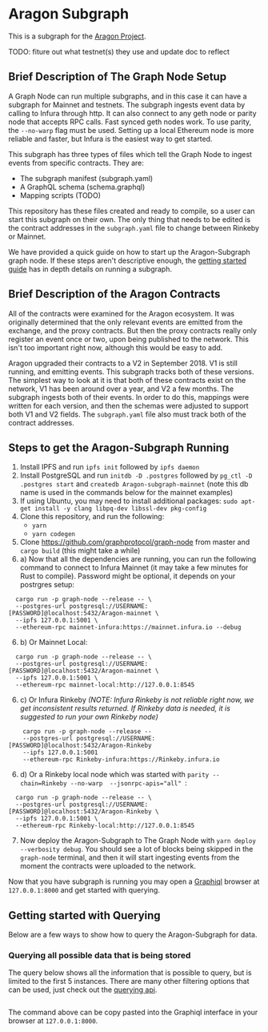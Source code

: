# Aragon Subgraph

This is a subgraph for the [Aragon Project](https://github.com/aragon).

TODO: fiture out what testnet(s) they use and update doc to reflect

## Brief Description of The Graph Node Setup

A Graph Node can run multiple subgraphs, and in this case it can have a subgraph for Mainnet and testnets. The subgraph ingests event data by calling to Infura through http. It can also connect to any geth node or parity node that accepts RPC calls. Fast synced geth nodes work. To use parity, the `--no-warp` flag must be used. Setting up a local Ethereum node is more reliable and faster, but Infura is the easiest way to get started. 

This subgraph has three types of files which tell the Graph Node to ingest events from specific contracts. They are:
* The subgraph manifest (subgraph.yaml)
* A GraphQL schema      (schema.graphql)
* Mapping scripts       (TODO)

This repository has these files created and ready to compile, so a user can start this subgraph on their own. The only thing that needs to be edited is the contract addresses in the `subgraph.yaml` file to change between Rinkeby or Mainnet.  

We have provided a quick guide on how to start up the Aragon-Subgraph graph node. If these steps aren't descriptive enough, the [getting started guide](https://github.com/graphprotocol/graph-node/blob/master/docs/getting-started.md) has in depth details on running a subgraph. 

## Brief Description of the Aragon Contracts

All of the contracts were examined for the Aragon ecosystem. It was originally determined that the only relevant events are emitted from the exchange, and the proxy contracts. But then the proxy contracts really only register an event once or two, upon being published to the network. This isn't too important right now, although this would be easy to add.

Aragon upgraded their contracts to a V2 in September 2018. V1 is still running, and emitting events. This subgraph tracks both of these versions. The simplest way to look at it is that both of these contracts exist on the network, V1 has been around over a year, and V2 a few months. The subgraph ingests both of their events. In order to do this, mappings were written for each version, and then the schemas were adjusted to support both V1 and V2 fields. The `subgraph.yaml` file also must track both of the contract addresses.

## Steps to get the Aragon-Subgraph Running 
  1. Install IPFS and run `ipfs init` followed by `ipfs daemon`
  2. Install PostgreSQL and run `initdb -D .postgres` followed by `pg_ctl -D .postgres start` and `createdb Aragon-subgraph-mainnet` (note this db name is used in the commands below for the mainnet examples)
  3. If using Ubuntu, you may need to install additional packages: `sudo apt-get install -y clang libpq-dev libssl-dev pkg-config`
  4. Clone this repository, and run the following:
     * `yarn`
     * `yarn codegen` 
  5. Clone https://github.com/graphprotocol/graph-node from master and `cargo build` (this might take a while)
  6. a) Now that all the dependencies are running, you can run the following command to connect to Infura Mainnet (it may take a few minutes for Rust to compile). Password might be optional, it depends on your postrgres setup:

```
  cargo run -p graph-node --release -- \
  --postgres-url postgresql://USERNAME:[PASSWORD]@localhost:5432/Aragon-mainnet \
  --ipfs 127.0.0.1:5001 \
  --ethereum-rpc mainnet-infura:https://mainnet.infura.io --debug
```
  6. b) Or Mainnet Local:
```
  cargo run -p graph-node --release -- \
  --postgres-url postgresql://USERNAME:[PASSWORD]@localhost:5432/Aragon-mainnet \
  --ipfs 127.0.0.1:5001 \
  --ethereum-rpc mainnet-local:http://127.0.0.1:8545 
```
  6. c) Or Infura Rinkeby _(NOTE: Infura Rinkeby is not reliable right now, we get inconsistent results returned. If Rinkeby data is needed, it is suggested to run your own Rinkeby node)_
```
    cargo run -p graph-node --release --   
    --postgres-url postgresql://USERNAME:[PASSWORD]@localhost:5432/Aragon-Rinkeby 
    --ipfs 127.0.0.1:5001
    --ethereum-rpc Rinkeby-infura:https://Rinkeby.infura.io 

```
 6. d) Or a Rinkeby local node which was started with `parity --chain=Rinkeby --no-warp  --jsonrpc-apis="all" `:
 
 ```
   cargo run -p graph-node --release -- \
   --postgres-url postgresql://USERNAME:[PASSWORD]@localhost:5432/Aragon-Rinkeby \
   --ipfs 127.0.0.1:5001 \
   --ethereum-rpc Rinkeby-local:http://127.0.0.1:8545
 
 ```
  
 7. Now deploy the Aragon-Subgraph to The Graph Node with `yarn deploy --verbosity debug`. You should see a lot of blocks being skipped in the `graph-node` terminal, and then it will start ingesting events from the moment the contracts were uploaded to the network. 

Now that you have subgraph is running you may open a [Graphiql](https://github.com/graphql/graphiql) browser at `127.0.0.1:8000` and get started with querying.

## Getting started with Querying 

Below are a few ways to show how to query the Aragon-Subgraph for data. 

### Querying all possible data that is being stored
The query below shows all the information that is possible to query, but is limited to the first 5 instances. There are many other filtering options that can be used, just check out the [querying api](https://github.com/graphprotocol/graph-node/blob/master/docs/graphql-api.md).

```

```
The command above can be copy pasted into the Graphiql interface in your browser at `127.0.0.1:8000`.


